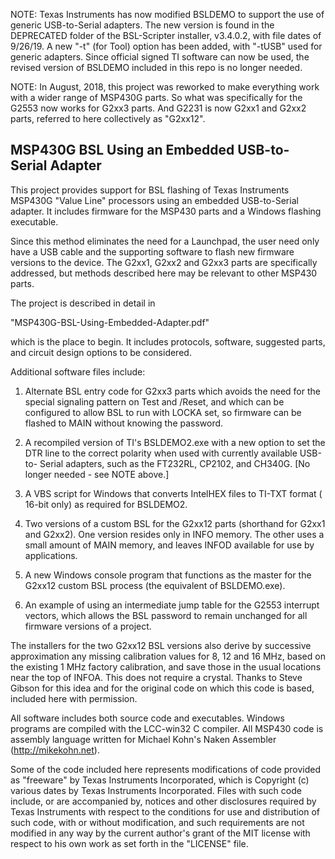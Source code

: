 
NOTE:  Texas Instruments has now modified BSLDEMO to support the use of
generic USB-to-Serial adapters.  The new version is found in the DEPRECATED
folder of the BSL-Scripter installer, v3.4.0.2, with file dates of 9/26/19.
A new "-t" (for Tool) option has been added, with "-tUSB" used for generic
adapters. Since official signed TI software can now be used, the revised
version of BSLDEMO included in this repo is no longer needed.

NOTE:  In August, 2018, this project was reworked to make everything work
with a wider range of MSP430G parts.  So what was specifically for the
G2553 now works for G2xx3 parts.  And G2231 is now G2xx1 and G2xx2 parts,
referred to here collectively as "G2xx12".


## MSP430G BSL Using an Embedded USB-to-Serial Adapter


This project provides support for BSL flashing of Texas Instruments MSP430G
"Value Line" processors using an embedded USB-to-Serial adapter. It
includes firmware for the MSP430 parts and a Windows flashing executable.

Since this method eliminates the need for a Launchpad, the user need only
have a USB cable and the supporting software to flash new firmware versions
to the device.  The G2xx1, G2xx2 and G2xx3 parts are specifically addressed,
but methods described here may be relevant to other MSP430 parts.

The project is described in detail in

   "MSP430G-BSL-Using-Embedded-Adapter.pdf"

which is the place to begin.  It includes protocols, software, suggested
parts, and circuit design options to be considered.

Additional software files include:

1. Alternate BSL entry code for G2xx3 parts which avoids the need for the
special signaling pattern on Test and /Reset, and which can be configured
to allow BSL to run with LOCKA set, so firmware can be flashed to MAIN
without knowing the password.

2. A recompiled version of TI's BSLDEMO2.exe with a new option to set the
DTR line to the correct polarity when used with currently available USB-to-
Serial adapters, such as the FT232RL, CP2102, and CH340G. [No longer needed -
see NOTE above.]

3. A VBS script for Windows that converts IntelHEX files to TI-TXT format (
16-bit only) as required for BSLDEMO2.

4. Two versions of a custom BSL for the G2xx12 parts (shorthand for G2xx1
and G2xx2).  One version resides only in INFO memory.  The other uses a
small amount of MAIN memory, and leaves INFOD available for use by
applications.

5. A new Windows console program that functions as the master for the
G2xx12 custom BSL process (the equivalent of BSLDEMO.exe).

6. An example of using an intermediate jump table for the G2553 interrupt
vectors, which allows the BSL password to remain unchanged for all firmware
versions of a project.

The installers for the two G2xx12 BSL versions also derive by successive
approximation any missing calibration values for 8, 12 and 16 MHz, based on
the existing 1 MHz factory calibration, and save those in the usual
locations near the top of INFOA.  This does not require a crystal. Thanks
to Steve Gibson for this idea and for the original code on which this code
is based, included here with permission.

All software includes both source code and executables. Windows programs
are compiled with the LCC-win32 C compiler. All MSP430 code is assembly
language written for Michael Kohn's Naken Assembler (http://mikekohn.net).

Some of the code included here represents modifications of code provided as
"freeware" by Texas Instruments Incorporated, which is Copyright (c)
various dates by Texas Instruments Incorporated. Files with such code
include, or are accompanied by, notices and other disclosures required by
Texas Instruments with respect to the conditions for use and distribution
of such code, with or without modification, and such requirements are not
modified in any way by the current author's grant of the MIT license with
respect to his own work as set forth in the "LICENSE" file.
